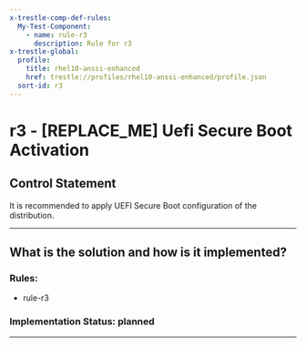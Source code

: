 ```yaml
---
x-trestle-comp-def-rules:
  My-Test-Component:
    - name: rule-r3
      description: Rule for r3
x-trestle-global:
  profile:
    title: rhel10-anssi-enhanced
    href: trestle://profiles/rhel10-anssi-enhanced/profile.json
  sort-id: r3
---
```


# r3 - \[REPLACE_ME\] Uefi Secure Boot Activation

## Control Statement

It is recommended to apply UEFI Secure Boot configuration of the distribution.

______________________________________________________________________

## What is the solution and how is it implemented?

<!-- For implementation status enter one of: implemented, partial, planned, alternative, not-applicable -->

<!-- Note that the list of rules under ### Rules: is read-only and changes will not be captured after assembly to JSON -->

<!-- Add control implementation description here for control: r3 -->

### Rules:

  - rule-r3

### Implementation Status: planned

______________________________________________________________________
